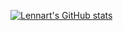 
[![Lennart's GitHub stats](https://github-readme-stats.vercel.app/api?username=LennartVorderbrueggen)](https://github.com/anuraghazra/github-readme-stats)

<!--
**LennartVorderbrueggen/LennartVorderbrueggen** is a ✨ _special_ ✨ repository because its `README.md` (this file) appears on your GitHub profile.

Here are some ideas to get you started:

- 🔭 I’m currently working on ...
- 🌱 I’m currently learning ...
- 👯 I’m looking to collaborate on ...
- 🤔 I’m looking for help with ...
- 💬 Ask me about ...
- 📫 How to reach me: ...
- 😄 Pronouns: ...
- ⚡ Fun fact: ...
-->
